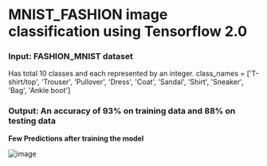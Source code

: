 # MNIST_FASHION image classification using Tensorflow 2.0

### Input: FASHION_MNIST dataset

Has total 10 classes and each represented by an integer.
class_names = ['T-shirt/top', 'Trouser', 'Pullover', 'Dress', 'Coat',
               'Sandal', 'Shirt', 'Sneaker', 'Bag', 'Ankle boot']

### Output: An accuracy of 93% on training data and 88% on testing data

__Few Predictions after training the model__

![image](https://user-images.githubusercontent.com/26432753/75683858-c2699700-5c8f-11ea-8297-150ca753e8ec.png)
